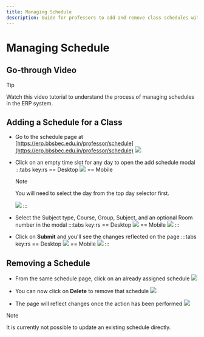 ```yaml
---
title: Managing Schedule
description: Guide for professors to add and remove class schedules within the ERP system.
---
```


# Managing Schedule

## Go-through Video

> [!TIP]
> Watch this video tutorial to understand the process of managing schedules in the ERP system.

<YouTubeEmbed video-id="KPsdkGBR5Xg" />

## Adding a Schedule for a Class

- Go to the schedule page at [https://erp.bbsbec.edu.in/professor/schedule](https://erp.bbsbec.edu.in/professor/schedule)
  ![](/images/professor/schedules/2025-09-16-23-04-33.png)

- Click on an empty time slot for any day to open the add schedule modal
  :::tabs key:rs
  == Desktop
  ![](/images/professor/schedules/2025-09-16-23-05-53.png)
  == Mobile
  > [!NOTE]
  > You will need to select the day from the top day selector first.

  ![](/images/professor/schedules/2025-09-16-23-21-08.png)
  :::

- Select the Subject type, Course, Group, Subject, and an optional Room number in the modal
  :::tabs key:rs
  == Desktop
  ![](/images/professor/schedules/2025-09-16-23-07-00.png)
  == Mobile
  ![](/images/professor/schedules/2025-09-16-23-28-26.png)
  :::

- Click on **Submit** and you'll see the changes reflected on the page
  :::tabs key:rs
  == Desktop
  ![](/images/professor/schedules/2025-09-16-23-08-01.png)
  == Mobile
  ![](/images/professor/schedules/2025-09-16-23-30-14.png)
  :::

## Removing a Schedule

- From the same schedule page, click on an already assigned schedule
  ![](/images/professor/schedules/2025-09-16-23-10-14.png)

- You can now click on **Delete** to remove that schedule
  ![](/images/professor/schedules/2025-09-16-23-10-54.png)

- The page will reflect changes once the action has been performed
  ![](/images/professor/schedules/2025-09-16-23-11-35.png)

> [!NOTE]
> It is currently not possible to update an existing schedule directly.
